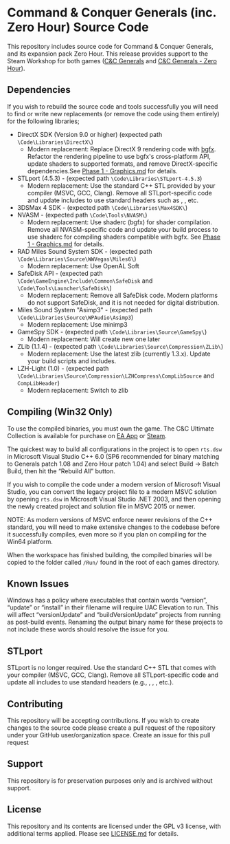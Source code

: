 # Command & Conquer Generals (inc. Zero Hour) Source Code

This repository includes source code for Command & Conquer Generals, and its expansion pack Zero Hour. This release provides support to the Steam Workshop for both games ([C&C Generals](https://steamcommunity.com/workshop/browse/?appid=2229870) and [C&C Generals - Zero Hour](https://steamcommunity.com/workshop/browse/?appid=2732960)).


## Dependencies

If you wish to rebuild the source code and tools successfully you will need to find or write new replacements (or remove the code using them entirely) for the following libraries;

- DirectX SDK (Version 9.0 or higher) (expected path `\Code\Libraries\DirectX\`)
	- Modern replacement: Replace DirectX 9 rendering code with [bgfx](https://bkaradzic.github.io/bgfx/). Refactor the rendering pipeline to use bgfx's cross-platform API, update shaders to supported formats, and remove DirectX-specific dependencies.See [Phase 1 - Graphics.md](Phase%201%20-%20Graphics.md) for details.
- STLport (4.5.3) - (expected path `\Code\Libraries\STLport-4.5.3`)
  - Modern replacement: Use the standard C++ STL provided by your compiler (MSVC, GCC, Clang). Remove all STLport-specific code and update includes to use standard headers such as <vector>, <string>, etc.
- 3DSMax 4 SDK - (expected path `\Code\Libraries\Max4SDK\`)
- NVASM - (expected path `\Code\Tools\NVASM\`)
	- Modern replacement: Use shaderc (bgfx) for shader compilation. Remove all NVASM-specific code and update your build process to use shaderc for compiling shaders compatible with bgfx. See [Phase 1 - Graphics.md](Phase%201%20-%20Graphics.md) for details.
- RAD Miles Sound System SDK - (expected path `\Code\Libraries\Source\WWVegas\Miles6\`)
  - Modern replacement: Use OpenAL Soft
- SafeDisk API - (expected path `\Code\GameEngine\Include\Common\SafeDisk` and `\Code\Tools\Launcher\SafeDisk\`)
  - Modern replacement: Remove all SafeDisk code. Modern platforms do not support SafeDisk, and it is not needed for digital distribution.
- Miles Sound System "Asimp3" - (expected path `\Code\Libraries\Source\WPAudio\Asimp3`)
  - Modern replacement: Use minimp3
- GameSpy SDK - (expected path `\Code\Libraries\Source\GameSpy\`)
  - Modern replacement: Will create new one later
- ZLib (1.1.4) - (expected path `\Code\Libraries\Source\Compression\ZLib\`)
  - Modern replacement: Use the latest zlib (currently 1.3.x). Update your build scripts and includes.
- LZH-Light (1.0) - (expected path `\Code\Libraries\Source\Compression\LZHCompress\CompLibSource` and `CompLibHeader`)
  - Modern replacement: Switch to zlib


## Compiling (Win32 Only)

To use the compiled binaries, you must own the game. The C&C Ultimate Collection is available for purchase on [EA App](https://www.ea.com/en-gb/games/command-and-conquer/command-and-conquer-the-ultimate-collection/buy/pc) or [Steam](https://store.steampowered.com/bundle/39394/Command__Conquer_The_Ultimate_Collection/).

The quickest way to build all configurations in the project is to open `rts.dsw` in Microsoft Visual Studio C++ 6.0 (SP6 recommended for binary matching to Generals patch 1.08 and Zero Hour patch 1.04) and select Build -> Batch Build, then hit the “Rebuild All” button.

If you wish to compile the code under a modern version of Microsoft Visual Studio, you can convert the legacy project file to a modern MSVC solution by opening `rts.dsw` in Microsoft Visual Studio .NET 2003, and then opening the newly created project and solution file in MSVC 2015 or newer.

NOTE: As modern versions of MSVC enforce newer revisions of the C++ standard, you will need to make extensive changes to the codebase before it successfully compiles, even more so if you plan on compiling for the Win64 platform.

When the workspace has finished building, the compiled binaries will be copied to the folder called `/Run/` found in the root of each games directory. 


## Known Issues

Windows has a policy where executables that contain words “version”, “update” or “install” in their filename will require UAC Elevation to run. This will affect “versionUpdate” and “buildVersionUpdate” projects from running as post-build events. Renaming the output binary name for these projects to not include these words should resolve the issue for you.


## STLport
STLport is no longer required. Use the standard C++ STL that comes with your compiler (MSVC, GCC, Clang). Remove all STLport-specific code and update all includes to use standard headers (e.g., <vector>, <string>, <map>, etc.).


## Contributing

This repository will  be accepting contributions. If you wish to create changes to the source code please create a pull request of the repository under your GitHub user/organization space.
Create an issue for this pull request


## Support

This repository is for preservation purposes only and is archived without support. 


## License

This repository and its contents are licensed under the GPL v3 license, with additional terms applied. Please see [LICENSE.md](LICENSE.md) for details.
